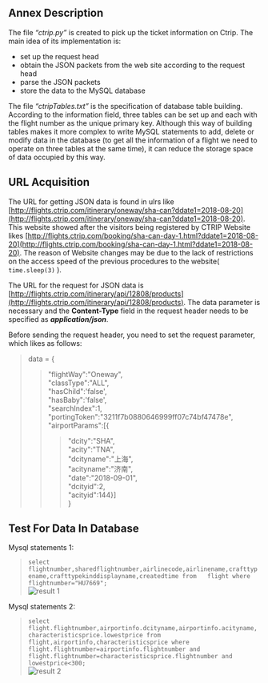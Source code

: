 ## Annex Description

The file *“ctrip.py”* is created to pick up the ticket information on Ctrip. The main idea of its implementation is:
  * set up the request head
  * obtain the JSON packets from the web site according to the request head
  * parse the JSON packets
  * store the data to the MySQL database

The file *“ctripTables.txt”* is the specification of database table building. According to the information field, three tables can be set up and each with the flight number as the unique primary key. Although this way of building tables makes it more complex to write MySQL statements to add, delete or modify data in the database (to get all the information of a flight we need to operate on three tables at the same time), it can reduce the storage space of data occupied by this way.


## URL Acquisition

The URL for getting JSON data is found in ulrs like [http://flights.ctrip.com/itinerary/oneway/sha-can?ddate1=2018-08-20](http://flights.ctrip.com/itinerary/oneway/sha-can?ddate1=2018-08-20). This website showed after the visitors being registered by CTRIP Website likes [http://flights.ctrip.com/booking/sha-can-day-1.html?ddate1=2018-08-20](http://flights.ctrip.com/booking/sha-can-day-1.html?ddate1=2018-08-20). The reason of Website changes may be due to the lack of restrictions on the access speed of the previous procedures to the website( `time.sleep(3)` ).

The URL for the request for JSON data is [http://flights.ctrip.com/itinerary/api/12808/products](http://flights.ctrip.com/itinerary/api/12808/products). The data parameter is necessary and the **Content-Type** field in the request header needs to be specified as ***application/json***.

Before sending the request header, you need to set the request parameter, which likes as follows:  
>data = {  
>>"flightWay":"Oneway",  
>>"classType":"ALL",  
>>"hasChild":'false',  
>>"hasBaby":'false',  
>>"searchIndex":1,  
>>"portingToken":"3211f7b0880646999ff07c74bf47478e",  
>>"airportParams":[{  
>>>"dcity":"SHA",  
>>>"acity":"TNA",  
>>>"dcityname":"上海",  
>>>"acityname":"济南",  
>>>"date":"2018-09-01",  
>>>"dcityid":2,  
>>>"acityid":144}]  
>}


## Test For Data In Database

Mysql statements 1:  
>`select flightnumber,sharedflightnumber,airlinecode,airlinename,crafttypename,crafttypekinddisplayname,createdtime from  
> flight where flightnumber="HU7669";`   
![result 1](https://github.com/zhuang1108/MyFirstRepository/blob/master/images/QQ截图20180717185753.png)

Mysql statements 2:  
>`select flight.flightnumber,airportinfo.dcityname,airportinfo.acityname,characteristicsprice.lowestprice from  
> flight,airportinfo,characteristicsprice where flight.flightnumber=airportinfo.flightnumber and  
> flight.flightnumber=characteristicsprice.flightnumber and lowestprice<300;`   
![result 2](https://github.com/zhuang1108/MyFirstRepository/blob/master/images/QQ截图20180717183143.png)





